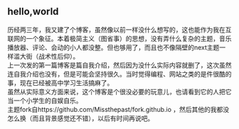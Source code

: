 ## hello,world
历经两三年，我又建了个博客，虽然像以前一样没什么想写的，这也能作为我在互联网的一个象征。本着极简主义（图省事）的思想，没有弄什么复杂的主题，音乐播放器、评论、会动的小人都没整。但也够用了，而且也不像隔壁的next主题一样滥大街（战术性后仰）。  
上一次发的第一篇博客是篇自我介绍，然后因为没什么实际内容就删了，这次虽然连自我介绍也没有，但是可能会坚持很久。当时觉得编程、网站之类的是件很酷的事，现在已经被高中学习生活搞麻了。  
虽然从实际意义方面来说，这个博客是个很没必要的玩意儿，也请看到它的人把它当一个小学生的自娱自乐。  
主题fork自https://github.com/Missthepast/fork.github.io ，然后其他的我都没怎么换（而且背景感觉还不错），以后有时间再说吧。
